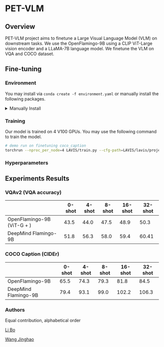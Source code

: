 # PET-VLM

## Overview

PET-VLM project aims to finetune a Large Visual Language Model (VLM) on downstream tasks. We use the OpenFlamingo-9B using a CLIP ViT-Large vision encoder and a LLaMA-7B language model. We finetune the VLM on VQA and COCO dataset.

## Fine-tuning

### Environment

You may install via `conda create -f environment.yaml` or manually install the following packages.
<details>
<summary>Manually Install</summary>

``` bash
conda install pytorch=2.0.0 torchvision=0.15.0 pytorch-cuda=11.8 -c pytorch -c nvidia -y
conda install -c conda-forge datasets=2.11.0 -y
conda install -c conda-forge wandb=0.14.0 -y
conda install -c conda-forge braceexpand=0.1.5 -y
conda install -c conda-forge webdataset=0.2.48 -y
conda install -c conda-forge scipy=1.10.1 -y
conda install -c conda-forge sentencepiece=0.1.97 -y
conda install -c conda-forge einops=0.6.0 -y
pip install bitsandbytes==0.37.2
pip install open_clip_torch==2.16.0
pip install einops-exts==0.0.4
conda install -c conda-forge tensorboard=2.12.0 -y
conda install -c conda-forge more-itertools=9.1.0 -y
pip install git+https://github.com/huggingface/transformers
conda install -c conda-forge black=23.3.0 -y
pip install gpustat
```

</details>

### Training

Our model is trained on 4 V100 GPUs. You may use the following command to train the model.

``` bash
# demo run on finetuning coco_caption
torchrun --nproc_per_node=4 LAVIS/train.py --cfg-path=LAVIS/lavis/projets/peft_flamingo/caption_coco_ft.yaml
```

### Hyperparameters

## Experiments Results

### VQAv2 (VQA accuracy)

|            | 0-shot | 4-shot | 8-shot | 16-shot | 32-shot |
|------------|--------|--------|--------|---------|---------|
| OpenFlamingo-9B (ViT-G + ) | 43.5   | 44.0   | 47.5   | 48.9    | 50.3    |
| DeepMind Flamingo-9B | 51.8   | 56.3   | 58.0   | 59.4    | 60.41   |

### COCO Caption (CIDEr)

|            | 0-shot | 4-shot | 8-shot | 16-shot | 32-shot |
|------------|--------|--------|--------|---------|---------|
| OpenFlamingo-9B | 65.5   | 74.3   | 79.3   | 81.8    | 84.5    |
| DeepMind Flamingo-9B | 79.4   | 93.1   | 99.0   | 102.2   | 106.3   |

### Authors

Equal contribution, alphabetical order

[Li Bo](https://brianboli.com/)

[Wang Jinghao](https://king159.github.io/)
